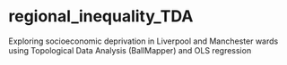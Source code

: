 # regional_inequality_TDA
Exploring socioeconomic deprivation in Liverpool and Manchester wards using Topological Data Analysis (BallMapper) and OLS regression

